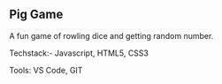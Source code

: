 ## Pig Game

A fun game of rowling dice and getting random number.

Techstack:- Javascript, HTML5, CSS3

Tools: VS Code, GIT

